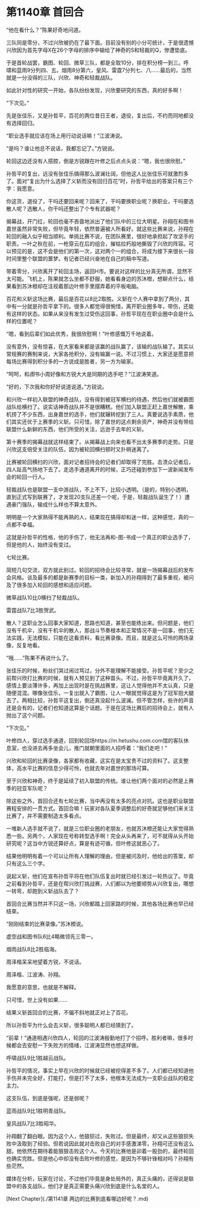 # 第1140章 首回合

“他在看什么？”陈果好奇地问道。

三队同是零分，不过兴欣被扔在了最下面。目前没有别的小分可统计，于是很遗憾兴欣因为首先字母X在26个字母的排序中输给了神奇的S和轻裁的Q，惨遭垫底。

于是首轮战罢，霸图、轮回、微草三队，都是全取10分，排在积分榜一到三。呼啸和蓝雨9分列四、五。烟雨8分第六，皇风、雷霆7分列七、八……最后的，当然就是一分没得的三队，兴欣、神奇和轻裁战队。

如此针对性的研究一开始，各队纷纷发现，兴欣要研究的东西，真的好多啊！

“下次见。”

先是张佳乐，又是孙哲平，百花的两位昔日王者，退役，复出后，不约而同地都没有选择回归。

“职业选手就应该在场上用行动说话嘛！”江波涛说。

“是吗？谁让他总不说话，我都忘记了。”方锐说。

轮回这边还没有人搭腔，倒是方锐跟在叶修之后点点头说：“嗯，我也很欣慰。”

孙哲平的复出，远没有张佳乐搞得那么波澜壮阔，但他这人比张佳乐可就激烈多了。面对“复出为什么选择了义斩而没有回归百花”时，孙哲平给出的答案只有三个字：我愿意。

你这货，退役了，干吗还要回来呢？回来了，干吗要换职业呢？换职业，干吗要选散人呢？选散人，你干吗还整出了个专有武器呢？

揭幕战，开门红，轮回也毫不吝啬地派出了他们队中的三位大明星。孙翔在和图书嘉世虽然非常失败，但毕竟年轻，依然普遍被人所看好。就这些比赛来说，孙翔在轮回的融入似乎相当顺利。单挑比赛不说，在团队赛里，很好地承担起了攻坚手的职责。一叶之秋在前，一枪穿云在后的组合，摧枯拉朽般地撕毁了兴欣的阵容。可以预见的是，这不会是他们的第一次，这对两个一的组合，将成为接下来很长一段时间里整个联盟的噩梦。有记者已经兴奋地在自己的稿中写道。

带着零分，兴欣离开了轮回主场，返回H市。要说对这样的比分真无所谓，显然不太可能。飞机上，陈果就怎么坐都不舒服，她看看身边的苏沐橙，想聊点什么，结果看到苏沐橙却在注视着那边叶修手里摆弄着的平板电脑。

百花和义斩这场比赛，最后是百花以8比2取胜。义斩在个人赛中拿到了两分，其中有一分就是孙哲平拿下的。很多人都觉得很惋惜，离开职业圈多年，带伤，还能有这样的状态。如果从来没有发生过受伤这回事，孙哲平现在在职业圈中会是什么样的位置呢？

“嗯，看到后辈们如此优秀，我很欣慰啊！”叶修感慨万千地说着。

没有意外，没有惊喜，在大家看来都是该赢的战队赢了，该输的战队输了。其实以常规赛的赛制来说，大家各抢积分，没有输赢一说。不过习惯上，大家还是愿意把每场比赛得到积分多的一方说成是胜者，另一方为输家。

“呵呵，和*图*书小周好像和方锐大大是同期的选手吧？”江波涛笑道。

“好的，下次我和你好好说道说道。”方锐说。

和兴欣一样初入联盟的神奇战队，没有得到被冠军横扫的待遇，然后他们就被霸图战队给横扫了。说实话神奇战队并不是很糟糕。他们加入联盟正赶上嘉世解散，乘机捞了不少东西，出身嘉世的选手，他们就辗转挖到了三人。真要说选手素质，他们其实还优于上赛季的义斩。只可惜，除了嘉世的这点剩余资产，神奇并没有带给联盟什么新鲜的东西，他们所受的关注，远逊于去年的义斩。

第十赛季的揭幕战就这样结束了。从揭幕战上向来也看不出太多赛季的走势。只是兴欣这支倍受关注的队伍，因为被轮回横扫顿时又扑朔迷离了。

比赛被轮回横扫的兴欣，面对记者招待会的记者们却取得了完胜。击溃众记者后，四人趾高气扬地下去了。走选手通道离开的时候，正巧还碰到参加下一波新闻发布会的轮回一行人。

轻裁战队也是联盟一支中游战队，不上不下，比较小透明。（是的，特别小透明，直到正式写到联赛了，才发现20支队还差一个呢，于是，轻裁战队诞生了！）遭遇豪门强队，输成什么样也不算太意外。

明明是一个大家熟得不能再熟的人，结果现在搞得却和迷一样，这种感觉，真的一点都不幸福。

这就是孙哲平的性格，他的手伤了，他无法再和-图-书成一个真正的职业选手了，但是他的人，始终没有变过。

七轮比赛。

简短几句交流，双方就此别过。轮回的招待会比较寻常，就是一场揭幕战后的发布会风格。谈及最多的都是新赛季的目标一类，新加入的孙翔得到了最多重视，被问及了很多加入轮回的感想和适应问题。

微草战队10比0横扫了轻裁战队。

雷霆战队7比3胜贺武。

散人？这职业怎么回事大家知道，思路也知道，甚至也能练出来。但问题是，他们没有千机伞，没有千机伞的散人，那战斗节奏根本和正常情况不是一回事，他们无法实践，无法模拟，只能在这看资料，看比赛录像。而且，就是这么可怜的两场录像，反复地看。

“哦……”陈果不再说什么了。

张佳乐的时候，粉丝们哭过闹过骂过，分外不能理解不能接受。孙哲平呢？至少之前帮兴欣打比赛的时候，就有人预见到了这种苗头。不过，孙哲平毕竟离开久了，感情上要淡薄许多，再加上出现时是在挑战赛里，这让人觉得他并不太认真，只是随便混混。哪像张佳乐，一复出就入了霸图，让人一眼就觉得这是为了冠军抱大腿去了。两相比较，孙哲平这复出，倒还真没起什么波澜。但不管怎样，些许的声音还是会有的，记者们也知道这算是个话题。于是在这场比赛后的招待会上，就有人抛出了这个问题。

“下次见。”

叶修四人，穿过选手通道，回到轮回场https://m.hetushu.com.com馆的客队休息室，也没进去再多坐会儿，推门就朝里面的人招呼着：“我们走吧！”

兴欣和轮回的比赛录像，各家都有收藏，这实在是太宝贵不过的资料了。这支整体，高水平比赛的信息少得可怜，也就去年对嘉世的那场可算。

至于兴欣和神奇，终于是延续了初入联盟的传统。谁让他们两个面对的必然是上赛季的冠亚军队呢？

除这些之外，首回合还有七轮比赛，当中再没有太多的亮点对抗。这也是职业联盟赛程安排的一贯方式。首回合嘛！玩家对各队夏季调整后的好奇就足够他们来关注比赛了，并不需要制造太多看点。

一堆新人选手就不说了，就是三位职业圈的老朋友，也就苏沐橙还能让大家觉得熟悉一些。另两个，人家现在号称转型选手啊！完全从头再来了，可不就得从头开始研究呢？这当中方锐还算好点，算是有迹可循，但叶修这就恶心了。

结果他明明有着一个可以让所有人理解的理由，但是被问及时，他给出的答案，却只有这么三个字。

说起义斩，他们在宣布孙哲平将在他们队伍复出时就已经引发过一轮热议了。毕竟之前看到孙哲平，还是在帮兴欣打挑战赛，人们都以为他要顺势从兴欣复出，哪想一转弯，却跑到义斩战队去了？

首回合比赛当然并不只这一场，兴欣都踏上回家路的时候，其他各场比赛也早已经结束。

“刚刚结束的比赛录像。”苏沐橙说。

虚空战和图书队6比4略微领先三零一。

烟雨战队8比2胜临海。

周泽楷呆呆地望着方锐，不说话。

周泽楷、江波涛、孙翔。

我愿意的意思，也就是不解释。

只可惜，世上没有如果……

结果义斩首回合的比赛，不偏不斜地就正对上了百花。

所以孙哲平为什么会去义斩，很多聪明人都已经猜到了。

“前辈！”通道相遇兴欣四人，轮回的江波涛殷勤地打了个招呼。胜利者嘛，很多时候都会去安慰一下失败方的情绪，江波涛显然也想这样做。

呼啸战队9比1胜越云战队。

孙哲平的情况，事实上早在兴欣的时候就已经被挖得差不多了。人们都已经知道他手伤并未完全好，打能打，但是打不了太多，他根本无法成为一支职业战队的稳定主力。

这支队伍，到底是强呢，还是弱呢？

蓝雨战队9比1胜明青战队。

皇风战队7比3胜昭华。

孙翔翻了翻白眼。因为这个人，他狼狈过，失败过。但是最终，却又从这些狼狈失败中汲取到了经验。但若说因此就对击败自己的对手感激涕零，孙翔可还没有这么甜。他依然在期待着能狠狠击败这个人。今天的比赛他是卯着一股劲的，最终轮回也确实完胜。但是他心中却没有击败叶修的感觉，是因为不够针锋相对吗？孙翔有些茫然。

媒体在分析，玩家在讨论，不过他们毕竟是身处局外的，真正头痛的，还得说是联盟中的各支战队，他们才是真正需要头痛兴欣到底是什么名堂的人。



[Next Chapter](./第1141章 两边的比赛到底看哪边好呢？.md)